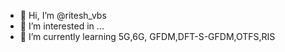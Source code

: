 - 👋 Hi, I’m @ritesh_vbs
- 👀 I’m interested in ...
- 🌱 I’m currently learning 5G,6G, GFDM,DFT-S-GFDM,OTFS,RIS

<!---
Riteshbaranwal01/Riteshbaranwal01 is a ✨ special ✨ repository because its `README.md` (this file) appears on your GitHub profile.
You can click the Preview link to take a look at your changes.
--->

